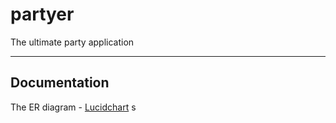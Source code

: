 # partyer

The ultimate party application


---
## Documentation
The ER diagram - [Lucidchart](https://lucid.app/lucidchart/c7630468-7e50-4e41-a8a9-e113fc05a88d/edit?viewport_loc=-472%2C-176%2C1987%2C1109%2C0_0&invitationId=inv_4aa98b3d-6d15-461d-89a8-dcb70dd97580)
s
